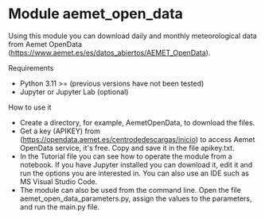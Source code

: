 # Module aemet_open_data

Using this module you can download daily and monthly meteorological data from Aemet OpenData (https://www.aemet.es/es/datos_abiertos/AEMET_OpenData).

Requirements
* Python 3.11 >= (previous versions have not been tested)
* Jupyter or Jupyter Lab (optional)

How to use it
* Create a directory, for example, AemetOpenData, to download the files.
* Get a key (APIKEY) from (https://opendata.aemet.es/centrodedescargas/inicio) to access Aemet OpenData service, it's free. Copy and save it in the file apikey.txt.
* In the Tutorial file you can see how to operate the module from a notebook. If you have Jupyter installed you can download it, edit it and run the options you are interested in. You can also use an IDE such as MS Visual Studio Code.
* The module can also be used from the command line. Open the file aemet_open_data_parameters.py, assign the values to the parameters, and run the main.py file.



